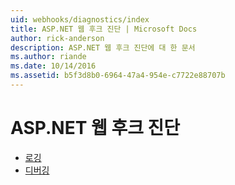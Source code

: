 ```yaml
---
uid: webhooks/diagnostics/index
title: ASP.NET 웹 후크 진단 | Microsoft Docs
author: rick-anderson
description: ASP.NET 웹 후크 진단에 대 한 문서
ms.author: riande
ms.date: 10/14/2016
ms.assetid: b5f3d8b0-6964-47a4-954e-c7722e88707b
---
```

# <a name="aspnet-webhooks-diagnostics"></a>ASP.NET 웹 후크 진단

* [로깅](logging.md)
* [디버깅](debugging.md)
